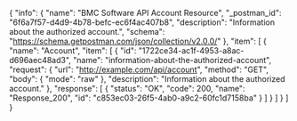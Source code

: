 {
  "info": {
    "name": "BMC Software API Account Resource",
    "_postman_id": "6f6a7f57-d4d9-4b78-befc-ec6f4ac407b8",
    "description": "Information about the authorized account.",
    "schema": "https://schema.getpostman.com/json/collection/v2.0.0/"
  },
  "item": [
    {
      "name": "Account",
      "item": [
        {
          "id": "1722ce34-ac1f-4953-a8ac-d696aec48ad3",
          "name": "information-about-the-authorized-account",
          "request": {
            "url": "http://example.com/api/account",
            "method": "GET",
            "body": {
              "mode": "raw"
            },
            "description": "Information about the authorized account."
          },
          "response": [
            {
              "status": "OK",
              "code": 200,
              "name": "Response_200",
              "id": "c853ec03-26f5-4ab0-a9c2-60fc1d7158ba"
            }
          ]
        }
      ]
    }
  ]
}